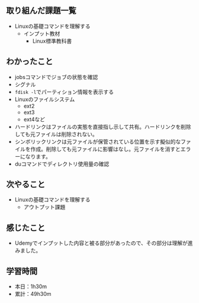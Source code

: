 ## 取り組んだ課題一覧
- Linuxの基礎コマンドを理解する
  - インプット教材
    - Linux標準教科書
## わかったこと
- jobsコマンドでジョブの状態を確認
- シグナル
- `fdisk -l`でパーティション情報を表示する
- Linuxのファイルシステム
  - ext2
  - ext3
  - ext4など
- ハードリンクはファイルの実態を直接指し示して共有。ハードリンクを削除しても元ファイルは削除されない。
- シンボリックリンクは元ファイルが保管されている位置を示す擬似的なファイルを作成。削除しても元ファイルに影響はなし。元ファイルを消すとエラーになります。
- duコマンドでディレクトリ使用量の確認
## 次やること
- Linuxの基礎コマンドを理解する
  - アウトプット課題
## 感じたこと
- Udemyでインプットした内容と被る部分があったので、その部分は理解が進みました。
## 学習時間
- 本日：1h30m
- 累計：49h30m
